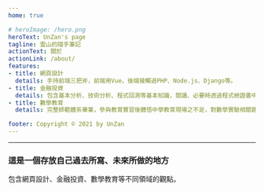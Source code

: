 ```yaml
---
home: true

# heroImage: /hero.png
heroText: UnZan's page
tagline: 雲山的隨手筆記
actionText: 關於
actionLink: /about/
features:
- title: 網頁設計
  details: 手持前端三把斧，前端用Vue，後端接觸過PHP、Node.js、Django等。
- title: 金融投資
  details: 包含基本分析、技術分析、程式回測等基本知識，閱讀、必要時透過程式檢證書中策略。
- title: 數學教育
  details: 完整師範體系畢業，參與教育實習後體悟中學教育現場之不足，對數學實驗相關題材感興趣。

footer: Copyright © 2021 by UnZan
---
```


---
### 這是一個存放自己過去所寫、未來所做的地方

包含網頁設計、金融投資、數學教育等不同領域的觀點。

